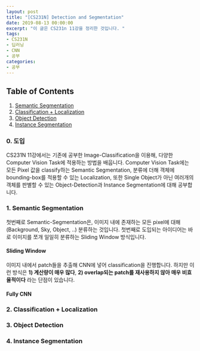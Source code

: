 ```yaml
---
layout: post
title: "[CS231N] Detection and Segmentation"
date: 2019-08-13 00:00:00
excerpt: "이 글은 CS231n 11강을 정리한 것입니다. "  
tags:
- CS231N
- 딥러닝
- CNN
- 공부
categories:
- 공부
---
```

## Table of Contents
1. [Semantic Segmentation](#semantic)
2. [Classification + Localization](#classf)
3. [Object Detection](#obj)
4. [Instance Segmentation](#inst)

### 0. 도입  
CS231N 11강에서는 기존에 공부한 Image-Classification을 이용해, 다양한 Computer Vision Task에 적용하는 방법을 배웁니다. Computer Vision Task에는 모든 Pixel 값을 classify하는 Semantic Segmentation, 분류에 더해 객체에 bounding-box를 적용할 수 있는 Localization, 또한 Single Object가 아닌 여러개의 객체를 판별할 수 있는 Object-Detection과 Instance Segmentation에 대해 공부합니다.  
  
  
### 1. Semantic Segmentation<a name="semantic"></a>
첫번째로 Semantic-Segmentation은, 이미지 내에 존재하는 모든 pixel에 대해 (Background, Sky, Object, ..) 분류하는 것입니다. 첫번째로 도입되는 아이디어는 바로 이미지를 쪼개 일일히 분류하는 Sliding Window 방식입니다.  
#### Sliding Window
이미지 내에서 patch들을 추출해 CNN에 넣어 classification을 진행합니다. 하지만 이런 방식은 **1) 계산량이 매우 많다**, **2) overlap되는 patch를 재사용하지 않아 매우 비효율적이다** 라는 단점이 있습니다.  
  
#### Fully CNN

### 2. Classification + Localization<a name="classf"></a>
### 3. Object Detection<a name="obj"></a>
### 4. Instance Segmentation<a name="inst"></a>